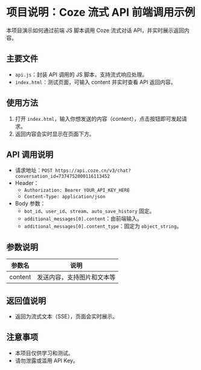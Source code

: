 # 项目说明：Coze 流式 API 前端调用示例

本项目演示如何通过前端 JS 脚本调用 Coze 流式对话 API，并实时展示返回内容。

## 主要文件
- `api.js`：封装 API 调用的 JS 脚本，支持流式响应处理。
- `index.html`：测试页面，可输入 content 并实时查看 API 返回内容。

## 使用方法
1. 打开 `index.html`，输入你想发送的内容（content），点击按钮即可发起请求。
2. 返回内容会实时显示在页面下方。

## API 调用说明
- 请求地址：`POST https://api.coze.cn/v3/chat?conversation_id=7374752000116113452`
- Header：
  - `Authorization: Bearer YOUR_API_KEY_HERE`  <!-- ⚠️ 请勿在此处填写真实 API Key，上传前请务必检查并替换 -->
  - `Content-Type: application/json`
- Body 参数：
  - `bot_id`、`user_id`、`stream`、`auto_save_history` 固定。
  - `additional_messages[0].content`：由前端输入。
  - `additional_messages[0].content_type`：固定为 `object_string`。

## 参数说明
| 参数名                | 说明                      |
|----------------------|---------------------------|
| content              | 发送内容，支持图片和文本等 |

## 返回值说明
- 返回为流式文本（SSE），页面会实时展示。

## 注意事项
- 本项目仅供学习和测试。
- 请勿泄露或滥用 API Key。
